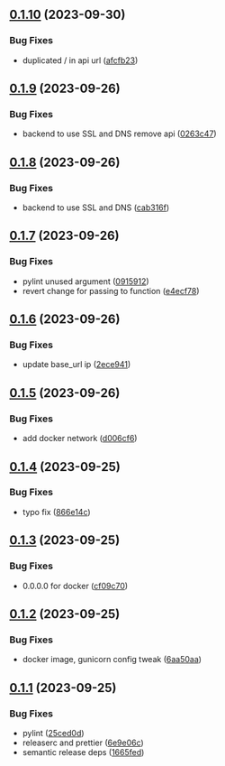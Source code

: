 ## [0.1.10](https://github.com/rilesdun/peerplays_explorer_ui/compare/v0.1.9...v0.1.10) (2023-09-30)


### Bug Fixes

* duplicated / in api url ([afcfb23](https://github.com/rilesdun/peerplays_explorer_ui/commit/afcfb2397feacd847eab29b654667ee3730a4b4b))

## [0.1.9](https://github.com/rilesdun/peerplays_explorer_ui/compare/v0.1.8...v0.1.9) (2023-09-26)


### Bug Fixes

* backend to use SSL and DNS remove api ([0263c47](https://github.com/rilesdun/peerplays_explorer_ui/commit/0263c472fff9a0655038da8ba642004bc0c33a89))

## [0.1.8](https://github.com/rilesdun/peerplays_explorer_ui/compare/v0.1.7...v0.1.8) (2023-09-26)


### Bug Fixes

* backend to use SSL and DNS ([cab316f](https://github.com/rilesdun/peerplays_explorer_ui/commit/cab316ffa5fb8815ab8d14136457a7644bfd3ee4))

## [0.1.7](https://github.com/rilesdun/peerplays_explorer_ui/compare/v0.1.6...v0.1.7) (2023-09-26)


### Bug Fixes

* pylint unused argument ([0915912](https://github.com/rilesdun/peerplays_explorer_ui/commit/0915912e26dd331f243235cec333f42f48133bc5))
* revert change for passing to function ([e4ecf78](https://github.com/rilesdun/peerplays_explorer_ui/commit/e4ecf7860206a85a128d1989702357461468dfd6))

## [0.1.6](https://github.com/rilesdun/peerplays_explorer_ui/compare/v0.1.5...v0.1.6) (2023-09-26)


### Bug Fixes

* update base_url ip ([2ece941](https://github.com/rilesdun/peerplays_explorer_ui/commit/2ece941d203d5c82fbc1c6c84902ba2fdf258bbe))

## [0.1.5](https://github.com/rilesdun/peerplays_explorer_ui/compare/v0.1.4...v0.1.5) (2023-09-26)


### Bug Fixes

* add docker network ([d006cf6](https://github.com/rilesdun/peerplays_explorer_ui/commit/d006cf6a9e32954afcec4344cbc3fbf6bb74effb))

## [0.1.4](https://github.com/rilesdun/peerplays_explorer_ui/compare/v0.1.3...v0.1.4) (2023-09-25)


### Bug Fixes

* typo fix ([866e14c](https://github.com/rilesdun/peerplays_explorer_ui/commit/866e14c4f3ff71dbca2cb6b09a49dc87371865d5))

## [0.1.3](https://github.com/rilesdun/peerplays_explorer_ui/compare/v0.1.2...v0.1.3) (2023-09-25)


### Bug Fixes

* 0.0.0.0 for docker ([cf09c70](https://github.com/rilesdun/peerplays_explorer_ui/commit/cf09c70752ac84c37c432f36d9301b9b2471a7c7))

## [0.1.2](https://github.com/rilesdun/peerplays_explorer_ui/compare/v0.1.1...v0.1.2) (2023-09-25)


### Bug Fixes

* docker image, gunicorn config tweak ([6aa50aa](https://github.com/rilesdun/peerplays_explorer_ui/commit/6aa50aa3793cc0e0a24fca060294782fee1bafc0))

## [0.1.1](https://github.com/rilesdun/peerplays_explorer_ui/compare/v0.1.0...v0.1.1) (2023-09-25)


### Bug Fixes

* pylint ([25ced0d](https://github.com/rilesdun/peerplays_explorer_ui/commit/25ced0d35eff10a3b120d9b41ad12fc560140ad7))
* releaserc and prettier ([6e9e06c](https://github.com/rilesdun/peerplays_explorer_ui/commit/6e9e06c4b72b1dfa7baea811f23c7e0d04a07f0a))
* semantic release deps ([1665fed](https://github.com/rilesdun/peerplays_explorer_ui/commit/1665fedfb0c3a8a8ce6594c2c68c9a346772dcad))
